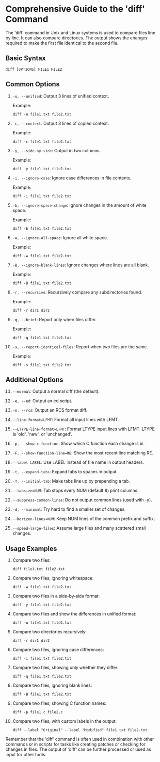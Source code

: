 # Comprehensive Guide to the 'diff' Command

The 'diff' command in Unix and Linux systems is used to compare files line by line. It can also compare directories. The output shows the changes required to make the first file identical to the second file.

## Basic Syntax

```
diff [OPTIONS] FILE1 FILE2
```

## Common Options

1. `-u, --unified`:
   Output 3 lines of unified context.

   Example:
   ```
   diff -u file1.txt file2.txt
   ```

2. `-c, --context`:
   Output 3 lines of copied context.

   Example:
   ```
   diff -c file1.txt file2.txt
   ```

3. `-y, --side-by-side`:
   Output in two columns.

   Example:
   ```
   diff -y file1.txt file2.txt
   ```

4. `-i, --ignore-case`:
   Ignore case differences in file contents.

   Example:
   ```
   diff -i file1.txt file2.txt
   ```

5. `-b, --ignore-space-change`:
   Ignore changes in the amount of white space.

   Example:
   ```
   diff -b file1.txt file2.txt
   ```

6. `-w, --ignore-all-space`:
   Ignore all white space.

   Example:
   ```
   diff -w file1.txt file2.txt
   ```

7. `-B, --ignore-blank-lines`:
   Ignore changes where lines are all blank.

   Example:
   ```
   diff -B file1.txt file2.txt
   ```

8. `-r, --recursive`:
   Recursively compare any subdirectories found.

   Example:
   ```
   diff -r dir1 dir2
   ```

9. `-q, --brief`:
   Report only when files differ.

   Example:
   ```
   diff -q file1.txt file2.txt
   ```

10. `-s, --report-identical-files`:
    Report when two files are the same.

    Example:
    ```
    diff -s file1.txt file2.txt
    ```

## Additional Options

11. `--normal`:
    Output a normal diff (the default).

12. `-e, --ed`:
    Output an ed script.

13. `-n, --rcs`:
    Output an RCS format diff.

14. `--line-format=LFMT`:
    Format all input lines with LFMT.

15. `--LTYPE-line-format=LFMT`:
    Format LTYPE input lines with LFMT. LTYPE is 'old', 'new', or 'unchanged'.

16. `-p, --show-c-function`:
    Show which C function each change is in.

17. `-F, --show-function-line=RE`:
    Show the most recent line matching RE.

18. `--label LABEL`:
    Use LABEL instead of file name in output headers.

19. `-t, --expand-tabs`:
    Expand tabs to spaces in output.

20. `-T, --initial-tab`:
    Make tabs line up by prepending a tab.

21. `--tabsize=NUM`:
    Tab stops every NUM (default 8) print columns.

22. `--suppress-common-lines`:
    Do not output common lines (used with -y).

23. `-d, --minimal`:
    Try hard to find a smaller set of changes.

24. `--horizon-lines=NUM`:
    Keep NUM lines of the common prefix and suffix.

25. `--speed-large-files`:
    Assume large files and many scattered small changes.

## Usage Examples

1. Compare two files:
   ```
   diff file1.txt file2.txt
   ```

2. Compare two files, ignoring whitespace:
   ```
   diff -w file1.txt file2.txt
   ```

3. Compare two files in a side-by-side format:
   ```
   diff -y file1.txt file2.txt
   ```

4. Compare two files and show the differences in unified format:
   ```
   diff -u file1.txt file2.txt
   ```

5. Compare two directories recursively:
   ```
   diff -r dir1 dir2
   ```

6. Compare two files, ignoring case differences:
   ```
   diff -i file1.txt file2.txt
   ```

7. Compare two files, showing only whether they differ:
   ```
   diff -q file1.txt file2.txt
   ```

8. Compare two files, ignoring blank lines:
   ```
   diff -B file1.txt file2.txt
   ```

9. Compare two files, showing C function names:
   ```
   diff -p file1.c file2.c
   ```

10. Compare two files, with custom labels in the output:
    ```
    diff --label "Original" --label "Modified" file1.txt file2.txt
    ```

Remember that the 'diff' command is often used in combination with other commands or in scripts for tasks like creating patches or checking for changes in files. The output of 'diff' can be further processed or used as input for other tools.

